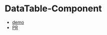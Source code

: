 # DataTable-Component

* [demo](https://tarsen99.github.io/DataTable-Component/)
* [PR](https://github.com/TarSen99/DataTable-Component/pull/1/files)